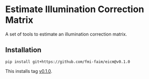 # Estimate Illumination Correction Matrix

A set of tools to estimate an illumination correction matrix.

## Installation

```shell
pip install git+https://github.com/fmi-faim/eicm@v0.1.0
```
This installs tag [v0.1.0](https://github.com/fmi-faim/eicm/tree/v0.1.0).
